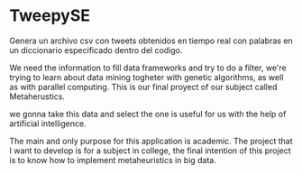 # TweepySE
Genera un archivo csv con tweets obtenidos en tiempo real con palabras en un diccionario especificado dentro del codigo.

We need the information to fill data frameworks and try to do a filter, we're trying to learn about data mining togheter with genetic algorithms, as well as with parallel computing. This is our final proyect of our subject called Metaherustics.

we gonna take this data and select the one is useful for us with the help of artificial intelligence.

The main and only purpose for this application is academic.
The project that I want to develop is for a subject in college, the final intention of this project is to know how to implement metaheuristics in big data. 
